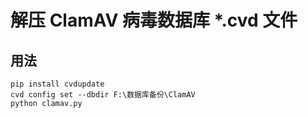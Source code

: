 # 解压 ClamAV 病毒数据库 *.cvd 文件

## 用法

```shell
pip install cvdupdate
cvd config set --dbdir F:\数据库备份\ClamAV
python clamav.py
```